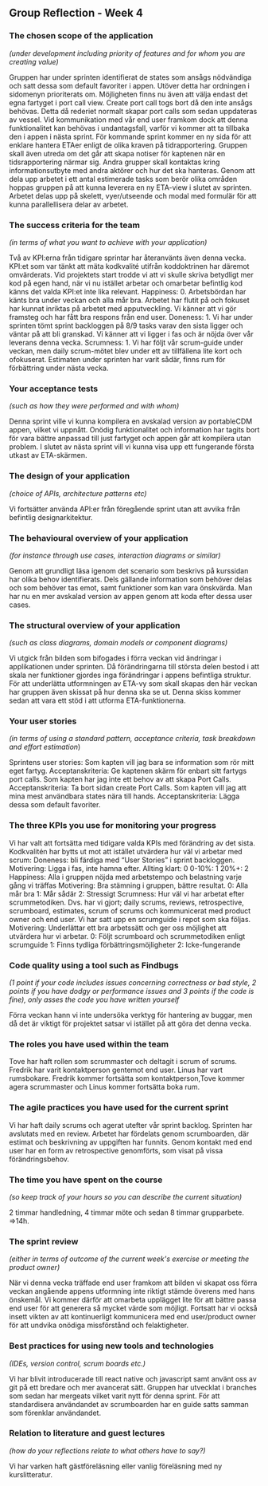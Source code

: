 ## Group Reflection - Week 4

### The chosen scope of the application 
*(under development including priority of features and for whom you are creating value)*

Gruppen har under sprinten identifierat de states som ansågs nödvändiga och satt dessa som default favoriter i appen. Utöver detta har ordningen i sidomenyn prioriterats om. Möjligheten finns nu även att välja endast det egna fartyget i port call view. Create port call togs bort då den inte ansågs behövas. Detta då rederiet normalt skapar port calls som sedan uppdateras av vessel. Vid kommunikation med vår end user framkom dock att denna funktionalitet kan behövas i undantagsfall, varför vi kommer att ta tillbaka den i appen i nästa sprint. För kommande sprint kommer en ny sida för att enklare hantera ETAer enligt de olika kraven på tidrapportering. Gruppen skall även utreda om det går att skapa notiser för kaptenen när en tidsrapportering närmar sig. Andra grupper skall kontaktas kring informationsutbyte med andra aktörer och hur det ska hanteras. 
Genom att dela upp arbetet i ett antal estimerade tasks som berör olika områden hoppas gruppen på att kunna leverera en ny ETA-view i slutet av sprinten. Arbetet delas upp på skelett, vyer/utseende och modal med formulär för att kunna parallellisera delar av arbetet. 

### The success criteria for the team
*(in terms of what you want to achieve with your application)*

Två av KPI:erna från tidigare sprintar har återanvänts även denna vecka. KPI:et som var tänkt att mäta kodkvalité utifrån koddoktrinen har däremot omvärderats. Vid projektets start trodde vi att vi skulle skriva betydligt mer kod på egen hand, när vi nu istället arbetar och omarbetar befintlig kod känns det valda KPI:et inte lika relevant. 
Happiness: 0. Arbetsbördan har känts bra under veckan och alla mår bra. Arbetet har flutit på och fokuset har kunnat inriktas på arbetet med apputveckling. Vi känner att vi gör framsteg och har fått bra respons från end user. 
Doneness: 1. Vi har under sprinten tömt sprint backloggen på 8/9 tasks varav den sista ligger och väntar på att bli granskad. Vi känner att vi ligger i fas och är nöjda över vår leverans denna vecka. 
Scrumness: 1. Vi har följt vår scrum-guide under veckan, men daily scrum-mötet blev under ett av tillfällena lite kort och ofokuserat. Estimaten under sprinten har varit sådär, finns rum för förbättring under nästa vecka.

### Your acceptance tests
*(such as how they were performed and with whom)*

Denna sprint ville vi kunna kompilera en avskalad version av portableCDM appen, vilket vi uppnått. Onödig funktionalitet och information har tagits bort för vara bättre anpassad till just fartyget och appen går att kompilera utan problem. I slutet av nästa sprint vill vi kunna visa upp ett fungerande första utkast av ETA-skärmen. 

### The design of your application 
*(choice of APIs, architecture patterns etc)*

Vi fortsätter använda API:er från föregående sprint utan att avvika från befintlig designarkitektur.

### The behavioural overview of your application
*(for instance through use cases, interaction diagrams or similar)*

Genom att grundligt läsa igenom det scenario som beskrivs på kurssidan har olika behov identifierats. Dels gällande information som behöver delas och som behöver tas emot, samt funktioner som kan vara önskvärda. Man har nu en mer avskalad version av appen genom att koda efter dessa user cases. 

### The structural overview of your application
*(such as class diagrams, domain models or component diagrams)*

Vi utgick från bilden som bifogades i förra veckan vid ändringar i applikationen under sprinten. Då förändringarna till största delen bestod i att skala ner funktioner gjordes inga förändringar i appens befintliga struktur.  För att underlätta utformningen av ETA-vy som skall skapas den här veckan har gruppen även skissat på hur denna ska se ut. Denna skiss kommer sedan att vara ett stöd i att utforma ETA-funktionerna.

### Your user stories
*(in terms of using a standard pattern, acceptance criteria, task breakdown and effort estimation*)

Sprintens user stories:
Som kapten vill jag bara se information som rör mitt eget fartyg. Acceptanskriteria: Ge kaptenen skärm för enbart sitt fartygs port calls.
Som kapten har jag inte ett behov av att skapa Port Calls. Acceptanskriteria: Ta bort sidan create Port Calls.
Som kapten vill jag att mina mest användbara states nära till hands. Acceptanskriteria: Lägga dessa som default favoriter. 

### The three KPIs you use for monitoring your progress

Vi har valt att fortsätta med tidigare valda KPIs med förändring av det sista. Kodkvalitén har bytts ut mot att istället utvärdera hur väl vi arbetar med scrum: Doneness: bli färdiga med “User Stories” i sprint backloggen. Motivering: Ligga i fas, inte hamna efter.
Allting klart: 0
0-10%: 1
20%+: 2
Happiness: Alla i gruppen nöjda med arbetstempo och belastning varje gång vi träffas Motivering: Bra stämning i gruppen, bättre resultat.
0: Alla mår bra
1: Mår sådär
2: Stressigt
Scrumness: Hur väl vi har arbetat efter scrummetodiken. Dvs. har vi gjort; daily scrums, reviews, retrospective, scrumboard, estimates, scrum of scrums och kommunicerat med product owner och end user. Vi har satt upp en scrumguide i repot som ska följas. 
Motivering: Underlättar ett bra arbetssätt och ger oss möjlighet att utvärdera hur vi arbetar. 
0: Följt scrumboard och scrummetodiken enligt scrumguide
1: Finns tydliga förbättringsmöjligheter
2: Icke-fungerande

### Code quality using a tool such as Findbugs
*(1 point if your code includes issues concerning correctness or bad style, 2 points if you have dodgy or performance issues and 3 points if the code is fine),
  only asses the code you have written yourself*

Förra veckan hann vi inte undersöka verktyg för hantering av buggar, men då det är viktigt för projektet satsar vi istället på att göra det denna vecka. 

### The roles you have used within the team

Tove har haft rollen som scrummaster och deltagit i scrum of scrums. Fredrik har varit kontaktperson gentemot end user. Linus har vart rumsbokare. Fredrik kommer fortsätta som kontaktperson,Tove kommer agera scrummaster och Linus kommer fortsätta boka rum.

### The agile practices you have used for the current sprint

Vi har haft daily scrums och agerat utefter vår sprint backlog. Sprinten har avslutats med en review. Arbetet har fördelats genom scrumboarden, där estimat och beskrivning av uppgiften har funnits. Genom kontakt med end user har en form av retrospective genomförts, som visat på vissa förändringsbehov. 

### The time you have spent on the course
*(so keep track of your hours so you can describe the current situation)*

2 timmar handledning, 4 timmar möte och sedan 8 timmar grupparbete. =>14h.

### The sprint review
*(either in terms of outcome of the current week's exercise or meeting the product owner)*

När vi denna vecka träffade end user framkom att bilden vi skapat oss förra veckan angående appens utformning inte riktigt stämde överens med hans önskemål. Vi kommer därför att omarbeta upplägget lite för att bättre passa end user för att generera så mycket värde som möjligt. Fortsatt har vi också insett vikten av att kontinuerligt kommunicera med end user/product owner för att undvika onödiga missförstånd och felaktigheter.  

### Best practices for using new tools and technologies
*(IDEs, version control, scrum boards etc.)*

Vi har blivit introducerade till react native och javascript samt använt oss av git på ett bredare och mer avancerat sätt. Gruppen har utvecklat i branches som sedan har mergeats vilket varit nytt för denna sprint. För att standardisera användandet av scrumboarden har en guide satts samman som förenklar användandet. 

### Relation to literature and guest lectures
*(how do your reflections relate to what others have to say?)*

Vi har varken haft gästföreläsning eller vanlig föreläsning med ny kurslitteratur. 


